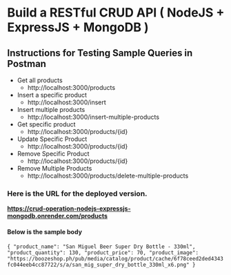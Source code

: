 # Build a RESTful CRUD API ( NodeJS + ExpressJS + MongoDB )

## Instructions for Testing Sample Queries in Postman
- Get all products
  - http://localhost:3000/products
- Insert a specific product
  - http://localhost:3000/insert
- Insert multiple products
  - http://localhost:3000/insert-multiple-products
- Get specific product
  - http://localhost:3000/products/{id}
- Update Specific Product
  - http://localhost:3000/products/{id}
- Remove Specific Product
  - http://localhost:3000/products/{id}
- Remove Multiple Products
  - http://localhost:3000/products/delete-multiple-products

### Here is the URL for the deployed version.
__https://crud-operation-nodejs-expressjs-mongodb.onrender.com/products__
#### Below is the sample body
`{
    "product_name": "San Miguel Beer Super Dry Bottle - 330ml",
    "product_quantity": 130,
    "product_price": 70,
    "product_image": "https://boozeshop.ph/pub/media/catalog/product/cache/6f78ceed2ded4343fc044eeb4cc87722/s/a/san_mig_super_dry_bottle_330ml_x6.png"
}`
